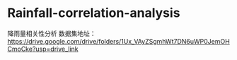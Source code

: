 # Rainfall-correlation-analysis
降雨量相关性分析
数据集地址：https://drive.google.com/drive/folders/1Ux_VAyZSgmhWt7DN6uWP0JemOHCmoCke?usp=drive_link
